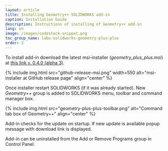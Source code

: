 ```yaml
---
layout: article
title: Installing Geometry++ SOLIDWORKS add-in
caption: Installation Guide
description: Instructions of installing of Geometry++ add-in
lang: en
image: /images/codestack-snippet.png
toc_group_name: labs-solidworks-geometry-plus-plus
order: 2
---
```

To install add-in download the latest msi-installer (*geometry_plus_plus.msi*) at [this link v. 0.4.0 (alpha 3)](https://github.com/codestackdev/geometry-plus-plus/releases/tag/alpha3).

{% include img.html src="github-release-msi.png" width=550 alt="msi-installer at GitHub release page" align="center" %}

Once installer restart SOLIDWORKS (if it was already started). New *Geometry++* group is added to SOLIDWORKS menu, toolbar and command manager box.

{% include img.html src="geometry-plus-plus-toolbar.png" alt="Command tab box of Geometry++" align="center" %}

Add-in checks for the update on startup. If new update is available popup message with download link is displayed.

Add-in can be uninstalled from the Add or Remove Programs group in Control Panel.